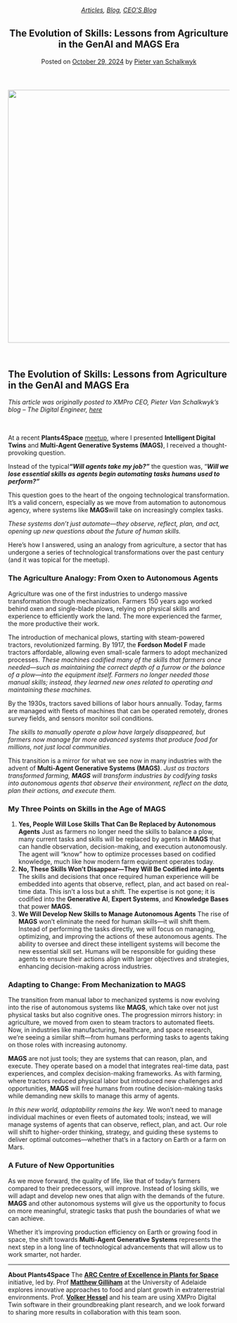 
<article class="post-18543 post type-post status-publish format-standard has-post-thumbnail hentry category-articles-blog category-blog category-pieter-blog" id="post-18543">
<div class="article-inner">
<header class="entry-header">
<div class="entry-header-text entry-header-text-top text-center">
<h6 class="entry-category is-xsmall"><a href="https://xmpro.com/category/blog/articles-blog/" rel="category tag">Articles</a>, <a href="https://xmpro.com/category/blog/" rel="category tag">Blog</a>, <a href="https://xmpro.com/category/blog/pieter-blog/" rel="category tag">CEO'S Blog</a></h6><h1 class="entry-title">The Evolution of Skills: Lessons from Agriculture in the GenAI and MAGS Era</h1><div class="entry-divider is-divider small"></div>
<div class="entry-meta uppercase is-xsmall">
<span class="posted-on">Posted on <a href="https://xmpro.com/the-evolution-of-skills-lessons-from-agriculture-in-the-genai-and-mags-era/" rel="bookmark"><time class="entry-date published updated" datetime="2024-10-29T00:01:13+00:00">October 29, 2024</time></a></span> <span class="byline">by <span class="meta-author vcard"><a class="url fn n" href="https://xmpro.com/author/pietervs/">Pieter van Schalkwyk</a></span></span> </div>
</div>
</header>
<div class="entry-content single-page">
<div class="img has-hover x md-x lg-x y md-y lg-y" id="image_549879168">
<div class="img-inner dark">
<img height="574" src="https://xmpro.com/wp-content/uploads/2024/10/1729164915995-1-1024x576.png" width="1020"/>

</div>
<style>
#image_549879168 {
  width: 100%;
}
</style>
</div>
<div class="gap-element clearfix" id="gap-2137185651" style="display:block; height:auto;">
<style>
#gap-2137185651 {
  padding-top: 30px;
}
</style>
</div>
<h1 class="reader-article-header__title" dir="ltr"><strong>The Evolution of Skills: Lessons from Agriculture in the GenAI and MAGS Era</strong></h1>
<p><em>This article was originally posted to XMPro CEO, Pieter Van Schalkwyk’s blog – The Digital Engineer, <a href="https://www.linkedin.com/pulse/evolution-skills-lessons-from-agriculture-genai-mags-van-schalkwyk-pwlcc/">here</a></em></p>
<div class="is-divider divider clearfix" style="max-width:100%;height:2px;"></div>
<div class="reader-author-info__container"> </div>
<div data-scaffold-immersive-reader-content="">
<div>
<div class="reader-article-content reader-article-content--content-blocks" dir="ltr">
<div class="reader-content-blocks-container" tabindex="0">
<p class="ember-view reader-text-block__paragraph" id="ember59">At a recent <strong>Plants4Space</strong> <a class="app-aware-link" data-test-app-aware-link="" href="https://www.linkedin.com/posts/michaelmacolino_this-weeks-spacex-starship-launch-showed-activity-7252449054050144257-yJa7" rel="noopener" target="_self">meetup</a>, where I presented <strong>Intelligent Digital Twins</strong> and <strong>Multi-Agent Generative Systems (MAGS)</strong>, I received a thought-provoking question.</p>
<p class="ember-view reader-text-block__paragraph" id="ember60">Instead of the typical<strong><em>“Will agents take my job?”</em></strong> the question was, “<strong><em>Will we lose essential skills as agents begin automating tasks humans used to perform?”</em></strong></p>
<p class="ember-view reader-text-block__paragraph" id="ember61">This question goes to the heart of the ongoing technological transformation. It’s a valid concern, especially as we move from automation to autonomous agency, where systems like <strong>MAGS</strong>will take on increasingly complex tasks.</p>
<p class="ember-view reader-text-block__paragraph" id="ember62"><em>These systems don’t just automate—they observe, reflect, plan, and act, opening up new questions about the future of human skills.</em></p>
<p class="ember-view reader-text-block__paragraph" id="ember63">Here’s how I answered, using an analogy from agriculture, a sector that has undergone a series of technological transformations over the past century (and it was topical for the meetup).</p>
<h3 class="ember-view reader-text-block__heading-3" id="ember64">The Agriculture Analogy: From Oxen to Autonomous Agents</h3>
<p class="ember-view reader-text-block__paragraph" id="ember65">Agriculture was one of the first industries to undergo massive transformation through mechanization. Farmers 150 years ago worked behind oxen and single-blade plows, relying on physical skills and experience to efficiently work the land. The more experienced the farmer, the more productive their work.</p>
<p class="ember-view reader-text-block__paragraph" id="ember66">The introduction of mechanical plows, starting with steam-powered tractors, revolutionized farming. By 1917, the <strong>Fordson Model F</strong> made tractors affordable, allowing even small-scale farmers to adopt mechanized processes. <em>These machines codified many of the skills that farmers once needed—such as maintaining the correct depth of a furrow or the balance of a plow—into the equipment itself.</em> <em>Farmers no longer needed those manual skills; instead, they learned new ones related to operating and maintaining these machines.</em></p>
<p class="ember-view reader-text-block__paragraph" id="ember67">By the 1930s, tractors saved billions of labor hours annually. Today, farms are managed with fleets of machines that can be operated remotely, drones survey fields, and sensors monitor soil conditions.</p>
<p class="ember-view reader-text-block__paragraph" id="ember68"><em>The skills to manually operate a plow have largely disappeared, but farmers now manage far more advanced systems that produce food for millions, not just local communities.</em></p>
<p class="ember-view reader-text-block__paragraph" id="ember69">This transition is a mirror for what we see now in many industries with the advent of <strong>Multi-Agent Generative Systems (MAGS)</strong>. <em>Just as tractors transformed farming, </em><strong><em>MAGS</em></strong><em> will transform industries by codifying tasks into autonomous agents that observe their environment, reflect on the data, plan their actions, and execute them.</em></p>
<h3 class="ember-view reader-text-block__heading-3" id="ember70">My Three Points on Skills in the Age of MAGS</h3>
<ol>
<li><strong>Yes, People Will Lose Skills That Can Be Replaced by Autonomous Agents</strong> Just as farmers no longer need the skills to balance a plow, many current tasks and skills will be replaced by agents in <strong>MAGS</strong> that can handle observation, decision-making, and execution autonomously. The agent will “know” how to optimize processes based on codified knowledge, much like how modern farm equipment operates today.</li>
<li><strong>No, These Skills Won’t Disappear—They Will Be Codified into Agents</strong> The skills and decisions that once required human experience will be embedded into agents that observe, reflect, plan, and act based on real-time data. This isn’t a loss but a shift. The expertise is not gone; it is codified into the <strong>Generative AI</strong>, <strong>Expert Systems</strong>, and <strong>Knowledge Bases</strong> that power <strong>MAGS</strong>.</li>
<li><strong>We Will Develop New Skills to Manage Autonomous Agents</strong> The rise of <strong>MAGS</strong> won’t eliminate the need for human skills—it will shift them. Instead of performing the tasks directly, we will focus on managing, optimizing, and improving the actions of these autonomous agents. The ability to oversee and direct these intelligent systems will become the new essential skill set. Humans will be responsible for guiding these agents to ensure their actions align with larger objectives and strategies, enhancing decision-making across industries.</li>
</ol>
<h3 class="ember-view reader-text-block__heading-3" id="ember72">Adapting to Change: From Mechanization to MAGS</h3>
<p class="ember-view reader-text-block__paragraph" id="ember73">The transition from manual labor to mechanized systems is now evolving into the rise of autonomous systems like <strong>MAGS</strong>, which take over not just physical tasks but also cognitive ones. The progression mirrors history: in agriculture, we moved from oxen to steam tractors to automated fleets. Now, in industries like manufacturing, healthcare, and space research, we’re seeing a similar shift—from humans performing tasks to agents taking on those roles with increasing autonomy.</p>
<p class="ember-view reader-text-block__paragraph" id="ember74"><strong>MAGS</strong> are not just tools; they are systems that can reason, plan, and execute. They operate based on a model that integrates real-time data, past experiences, and complex decision-making frameworks. As with farming, where tractors reduced physical labor but introduced new challenges and opportunities, <strong>MAGS</strong> will free humans from routine decision-making tasks while demanding new skills to manage this army of agents.</p>
<p class="ember-view reader-text-block__paragraph" id="ember75"><em>In this new world, adaptability remains the key. </em>We won’t need to manage individual machines or even fleets of automated tools; instead, we will manage systems of agents that can observe, reflect, plan, and act. Our role will shift to higher-order thinking, strategy, and guiding these systems to deliver optimal outcomes—whether that’s in a factory on Earth or a farm on Mars.</p>
<h3 class="ember-view reader-text-block__heading-3" id="ember76">A Future of New Opportunities</h3>
<p class="ember-view reader-text-block__paragraph" id="ember77">As we move forward, the quality of life, like that of today’s farmers compared to their predecessors, will improve. Instead of losing skills, we will adapt and develop new ones that align with the demands of the future. <strong>MAGS</strong> and other autonomous systems will give us the opportunity to focus on more meaningful, strategic tasks that push the boundaries of what we can achieve.</p>
<p class="ember-view reader-text-block__paragraph" id="ember78">Whether it’s improving production efficiency on Earth or growing food in space, the shift towards <strong>Multi-Agent Generative Systems</strong> represents the next step in a long line of technological advancements that will allow us to work smarter, not harder.</p>
<hr class="reader-divider-block__horizontal-rule"/>
<p class="ember-view reader-text-block__paragraph" id="ember79"><strong>About Plants4Space</strong> The <a class="app-aware-link" data-test-app-aware-link="" href="https://plants4space.com/" rel="noopener" target="_self"><strong>ARC Centre of Excellence in Plants for Space</strong></a> initiative, led by. Prof <a class="app-aware-link" data-test-app-aware-link="" href="https://www.linkedin.com/in/matthew-gilliham/" rel="noopener" target="_self"><strong>Matthew Gilliham</strong></a> at the University of Adelaide explores innovative approaches to food and plant growth in extraterrestrial environments. Prof. <a class="app-aware-link" data-test-app-aware-link="" href="https://www.linkedin.com/in/volker-hessel-a4a80098/" rel="noopener" target="_self"><strong>Volker Hessel</strong></a> and his team are using XMPro Digital Twin software in their groundbreaking plant research, and we look forward to sharing more results in collaboration with this team soon.</p>
</div>
</div>
</div>
</div>
<div class="blog-share text-center"><div class="is-divider medium"></div><div class="social-icons share-icons share-row relative"><a aria-label="Share on WhatsApp" class="icon button circle is-outline tooltip whatsapp show-for-medium" data-action="share/whatsapp/share" href="whatsapp://send?text=The%20Evolution%20of%20Skills%3A%20Lessons%20from%20Agriculture%20in%20the%20GenAI%20and%20MAGS%20Era - https://xmpro.com/the-evolution-of-skills-lessons-from-agriculture-in-the-genai-and-mags-era/" title="Share on WhatsApp"><i class="icon-whatsapp"></i></a><a aria-label="Share on Facebook" class="icon button circle is-outline tooltip facebook" data-label="Facebook" href="https://www.facebook.com/sharer.php?u=https://xmpro.com/the-evolution-of-skills-lessons-from-agriculture-in-the-genai-and-mags-era/" onclick="window.open(this.href,this.title,'width=500,height=500,top=300px,left=300px'); return false;" rel="noopener nofollow" target="_blank" title="Share on Facebook"><i class="icon-facebook"></i></a><a aria-label="Share on Twitter" class="icon button circle is-outline tooltip twitter" href="https://twitter.com/share?url=https://xmpro.com/the-evolution-of-skills-lessons-from-agriculture-in-the-genai-and-mags-era/" onclick="window.open(this.href,this.title,'width=500,height=500,top=300px,left=300px'); return false;" rel="noopener nofollow" target="_blank" title="Share on Twitter"><i class="icon-twitter"></i></a><a aria-label="Email to a Friend" class="icon button circle is-outline tooltip email" href="/cdn-cgi/l/email-protection#6b54181e09010e081f563f030e4e595b2e1d04071e1f0204054e595b040d4e595b3800020707184e582a4e595b270e18180405184e595b0d1904064e595b2a0c1902081e071f1e190e4e595b02054e595b1f030e4e595b2c0e052a224e595b0a050f4e595b262a2c384e595b2e190a4d09040f125628030e08004e595b1f0302184e595b041e1f4e582a4e595b031f1f1b184e582a4e592d4e592d13061b1904450804064e592d1f030e460e1d04071e1f02040546040d4618000207071846070e1818040518460d190406460a0c1902081e071f1e190e460205461f030e460c0e050a02460a050f46060a0c18460e190a4e592d" rel="nofollow" title="Email to a Friend"><i class="icon-envelop"></i></a><a aria-label="Pin on Pinterest" class="icon button circle is-outline tooltip pinterest" href="https://pinterest.com/pin/create/button?url=https://xmpro.com/the-evolution-of-skills-lessons-from-agriculture-in-the-genai-and-mags-era/&amp;media=https://xmpro.com/wp-content/uploads/2024/10/1729164915995-1-1024x576.png&amp;description=The%20Evolution%20of%20Skills%3A%20Lessons%20from%20Agriculture%20in%20the%20GenAI%20and%20MAGS%20Era" onclick="window.open(this.href,this.title,'width=500,height=500,top=300px,left=300px'); return false;" rel="noopener nofollow" target="_blank" title="Pin on Pinterest"><i class="icon-pinterest"></i></a><a aria-label="Share on LinkedIn" class="icon button circle is-outline tooltip linkedin" href="https://www.linkedin.com/shareArticle?mini=true&amp;url=https://xmpro.com/the-evolution-of-skills-lessons-from-agriculture-in-the-genai-and-mags-era/&amp;title=The%20Evolution%20of%20Skills%3A%20Lessons%20from%20Agriculture%20in%20the%20GenAI%20and%20MAGS%20Era" onclick="window.open(this.href,this.title,'width=500,height=500,top=300px,left=300px'); return false;" rel="noopener nofollow" target="_blank" title="Share on LinkedIn"><i class="icon-linkedin"></i></a></div></div></div>
<nav class="navigation-post" id="nav-below" role="navigation">
<div class="flex-row next-prev-nav bt bb">
<div class="flex-col flex-grow nav-prev text-left">

</div>

</div>
</nav>
</div>
</article>
<div class="comments-area" id="comments">
</div>
